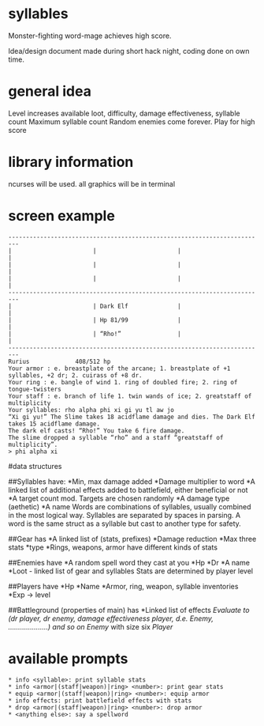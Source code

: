 # syllables
Monster-fighting word-mage achieves high score.

Idea/design document made during short hack night, coding done on own time.

# general idea
Level increases available loot, difficulty, damage effectiveness, syllable count
Maximum syllable count
Random enemies come forever. Play for high score

# library information

ncurses will be used. all graphics will be in terminal

# screen example

```
-------------------------------------------------------------------------
|						|						|						|
|						|						|						|
|						|						|						|
-------------------------------------------------------------------------
|						| Dark Elf				|						|
|						| Hp 81/99				|						|
|						| “Rho!”				|						|	
-------------------------------------------------------------------------
Rurius             408/512 hp
Your armor : e. breastplate of the arcane; 1. breastplate of +1 syllables, +2 dr; 2. cuirass of +8 dr.
Your ring : e. bangle of wind 1. ring of doubled fire; 2. ring of tongue-twisters
Your staff : e. branch of life 1. twin wands of ice; 2. greatstaff of multiplicity
Your syllables: rho alpha phi xi gi yu tl aw jo
“Xi gi yu!” The Slime takes 18 acidflame damage and dies. The Dark Elf takes 15 acidflame damage.
The dark elf casts! “Rho!” You take 6 fire damage.
The slime dropped a syllable “rho” and a staff “greatstaff of multiplicity”.
> phi alpha xi
```

#data structures

##Syllables have:
*Min, max damage added
*Damage multiplier to word
*A linked list of additional effects added to battlefield, either beneficial or not
*A target count mod. Targets are chosen randomly
*A damage type (aethetic)
*A name
Words are combinations of syllables, usually combined in the most logical way.  Syllables are separated by spaces in parsing.
A word is the same struct as a syllable but cast to another type for safety.


##Gear has
*A linked list of (stats, prefixes)
*Damage reduction
*Max three stats
*type
*Rings, weapons, armor have different kinds of stats

##Enemies have
*A random spell word they cast at you
*Hp
*Dr
*A name
*Loot - linked list of gear and syllables
Stats are determined by player level		

##Players have
*Hp
*Name
*Armor, ring, weapon, syllable inventories
*Exp -> level


##Battleground (properties of main) has
*Linked list of effects
*Evaluate to (dr player, dr enemy, damage effectiveness player, d.e. Enemy, ………………..) and so on
*Enemy** with size six
*Player*


# available prompts
	* info <syllable>: print syllable stats
	* info <armor|(staff|weapon)|ring> <number>: print gear stats
	* equip <armor|(staff|weapon)|ring> <number>: equip armor
	* info effects:	print battlefield effects with stats
	* drop <armor|(staff|weapon)|ring> <number>: drop armor
	* <anything else>: say a spellword